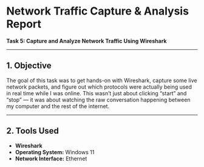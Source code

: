 # Network Traffic Capture & Analysis Report  
**Task 5: Capture and Analyze Network Traffic Using Wireshark**  

---

## 1. Objective  
The goal of this task was to get hands-on with Wireshark, capture some live network packets, and figure out which protocols were actually being used in real time while I was online. This wasn’t just about clicking “start” and “stop” — it was about watching the raw conversation happening between my computer and the rest of the internet.

---

## 2. Tools Used  
- **Wireshark** 
- **Operating System:** Windows 11
- **Network Interface:** Ethernet

